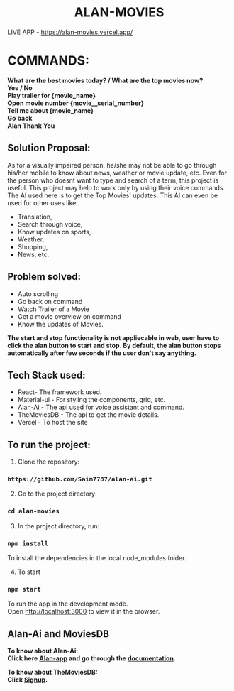 <h1 align="center">ALAN-MOVIES</h1>

LIVE APP - https://alan-movies.vercel.app/ <br/>


# COMMANDS:
**What are the best movies today? / What are the top movies now?**<br/>
**Yes / No**<br/>
**Play trailer for {movie_name}**<br/>
**Open movie number {movie__serial_number}**<br/>
**Tell me about {movie_name}**<br/>
**Go back**<br/>
**Alan Thank You**<br/>



## Solution Proposal:
As for a visually impaired person, he/she may not be able to go through his/her mobile to know about news, weather or movie update, etc. Even for the person who doesnt want to type and search of a term, this project is useful. This project may help to work only by using their voice commands. The AI used here is to get the Top Movies' updates. This AI can even be used for other uses like:
* Translation, 
* Search through voice, 
* Know updates on sports, 
* Weather,
* Shopping,
* News, etc.

## Problem solved:
* Auto scrolling
* Go back on command
* Watch Trailer of a Movie
* Get a movie overview on command
* Know the updates of Movies.

**The start and stop functionality is not appliecable in web, user have to click the alan button to start and stop. By default, the alan button stops automatically after few seconds if the user don't say anything.**

## Tech Stack used:
* React- The framework used.
* Material-ui - For styling the components, grid, etc.
* Alan-Ai - The api used for voice assistant and command.
* TheMoviesDB - The api to get the movie details.
* Vercel - To host the site

## To run the project:

1. Clone the repository:

### `https://github.com/Saim7787/alan-ai.git`

2. Go to the project directory:

### `cd alan-movies`

3. In the project directory, run:

### `npm install` 
To install the dependencies in the local node_modules folder.

4. To start

### `npm start`
To run the app in the development mode.<br />
Open [http://localhost:3000](http://localhost:3000) to view it in the browser.


## Alan-Ai and MoviesDB

**To know about Alan-Ai:<br/>
Click here [Alan-app](https://alan.app/) and go through the [documentation](https://alan.app/docs/usage/getting-started).**

**To know about TheMoviesDB:<br/>
Click [Signup](https://www.themoviedb.org/signup).**



